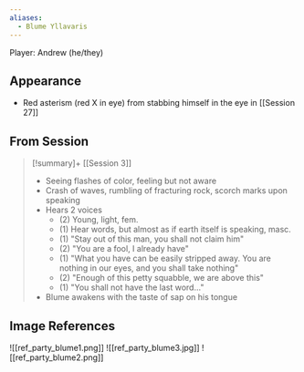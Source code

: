 ```yaml
---
aliases:
  - Blume Yllavaris
---
```

Player: Andrew (he/they)

## Appearance

- Red asterism (red X in eye) from stabbing himself in the eye in [[Session 27]]

## From Session

> [!summary]+ [[Session 3]]
> - Seeing flashes of color, feeling but not aware
> - Crash of waves, rumbling of fracturing rock, scorch marks upon speaking
> - Hears 2 voices
> 	- (2) Young, light, fem.
> 	- (1) Hear words, but almost as if earth itself is speaking, masc.
> 	- (1) "Stay out of this man, you shall not claim him"
> 	- (2) "You are a fool, I already have"
> 	- (1) "What you have can be easily stripped away. You are nothing in our eyes, and you shall take nothing"
> 	- (2) "Enough of this petty squabble, we are above this"
> 	- (1) "You shall not have the last word..."
> - Blume awakens with the taste of sap on his tongue

## Image References

![[ref_party_blume1.png]]
![[ref_party_blume3.jpg]]
![[ref_party_blume2.png]]